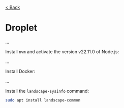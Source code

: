 [< Back](../../README.md#getting-started)

# Droplet

...


Install `nvm` and activate the version v22.11.0 of Node.js:

...


Install Docker:

...


Install the `landscape-sysinfo` command:

```bash
sudo apt install landscape-common
```